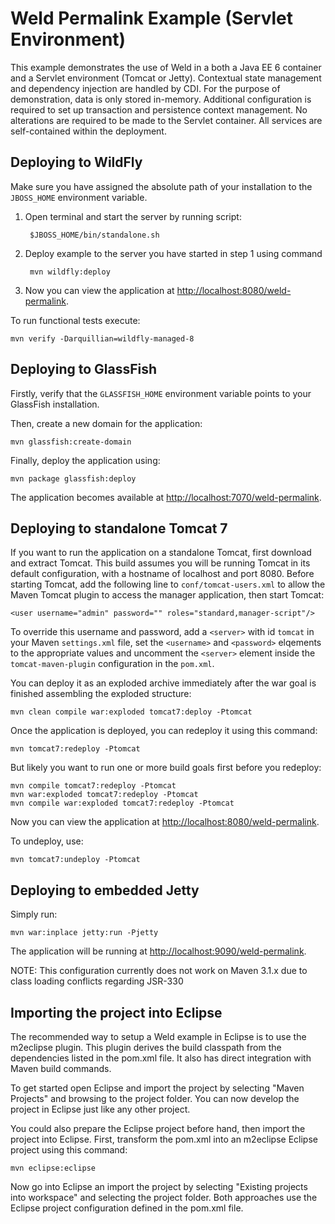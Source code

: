 Weld Permalink Example (Servlet Environment)
============================================

This example demonstrates the use of Weld in a both a Java EE 6 container and a
Servlet environment (Tomcat or Jetty). Contextual state management and
dependency injection are handled by CDI. For the purpose of demonstration,
data is only stored in-memory. Additional configuration is required to set up
transaction and persistence context management. No alterations are
required to be made to the Servlet container. All services are self-contained
within the deployment.

Deploying to WildFly
--------------------
Make sure you have assigned the absolute path of your installation to the
`JBOSS_HOME` environment variable.

1. Open terminal and start the server by running script:

        $JBOSS_HOME/bin/standalone.sh

2. Deploy example to the server you have started in step 1 using command

        mvn wildfly:deploy

3. Now you can view the application at <http://localhost:8080/weld-permalink>.

To run functional tests execute:

    mvn verify -Darquillian=wildfly-managed-8

Deploying to GlassFish
----------------------
Firstly, verify that the `GLASSFISH_HOME` environment variable points to your
GlassFish installation.

Then, create a new domain for the application:

    mvn glassfish:create-domain

Finally, deploy the application using:

    mvn package glassfish:deploy

The application becomes available at <http://localhost:7070/weld-permalink>.

Deploying to standalone Tomcat 7
--------------------------------
If you want to run the application on a standalone Tomcat, first download and
extract Tomcat. This build assumes you will be running Tomcat in its default
configuration, with a hostname of localhost and port 8080. Before starting
Tomcat, add the following line to `conf/tomcat-users.xml` to allow the Maven
Tomcat plugin to access the manager application, then start Tomcat:

    <user username="admin" password="" roles="standard,manager-script"/>

To override this username and password, add a `<server>` with id `tomcat` in your
Maven `settings.xml` file, set the `<username>` and `<password>` elqements to the
appropriate values and uncomment the `<server>` element inside the
`tomcat-maven-plugin` configuration in the `pom.xml`.

You can deploy it as an exploded archive immediately after the war goal is
finished assembling the exploded structure:

    mvn clean compile war:exploded tomcat7:deploy -Ptomcat

Once the application is deployed, you can redeploy it using this command:

    mvn tomcat7:redeploy -Ptomcat

But likely you want to run one or more build goals first before you redeploy:

    mvn compile tomcat7:redeploy -Ptomcat
    mvn war:exploded tomcat7:redeploy -Ptomcat
    mvn compile war:exploded tomcat7:redeploy -Ptomcat

Now you can view the application at <http://localhost:8080/weld-permalink>.

To undeploy, use:

    mvn tomcat7:undeploy -Ptomcat

Deploying to embedded Jetty
---------------------------
Simply run:

    mvn war:inplace jetty:run -Pjetty

The application will be running at <http://localhost:9090/weld-permalink>.

NOTE: This configuration currently does not work on Maven 3.1.x due to class loading conflicts regarding JSR-330

Importing the project into Eclipse
----------------------------------
The recommended way to setup a Weld example in Eclipse is to use the m2eclipse
plugin. This plugin derives the build classpath from the dependencies listed in
the pom.xml file. It also has direct integration with Maven build commands.

To get started open Eclipse and import the project by selecting "Maven
Projects" and browsing to the project folder. You can now develop the project
in Eclipse just like any other project.

You could also prepare the Eclipse project before hand, then import the project
into Eclipse. First, transform the pom.xml into an m2eclipse Eclipse project
using this command:

    mvn eclipse:eclipse

Now go into Eclipse an import the project by selecting "Existing projects into
workspace" and selecting the project folder. Both approaches use the Eclipse
project configuration defined in the pom.xml file.